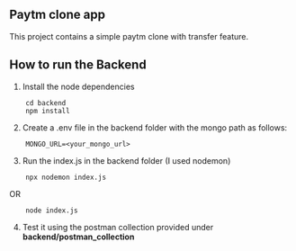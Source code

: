 ## Paytm clone app

This project contains a simple paytm clone with transfer feature.


## How to run the Backend
1. Install the node dependencies
```
    cd backend
    npm install
```
2. Create a .env file in the backend folder with the mongo path as follows:
```
	MONGO_URL=<your_mongo_url>
```
3. Run the index.js in the backend folder (I used nodemon)
```
	npx nodemon index.js
```
OR
```
	node index.js
```
4. Test it using the postman collection provided under **backend/postman_collection**